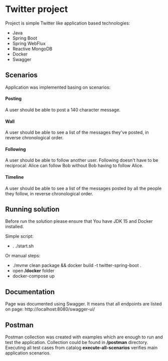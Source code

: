 # Twitter project

Project is simple Twitter like application based technologies:
* Java
* Spring Boot
* Spring WebFlux
* Reactive MongoDB
* Docker 
* Swagger


## Scenarios
Application was implemented basing on scenarios:
#### Posting

A user should be able to post a 140 character message.

#### Wall

A user should be able to see a list of the messages they've posted, in reverse
chronological order.

#### Following

A user should be able to follow another user. Following doesn't have to be
reciprocal: Alice can follow Bob without Bob having to follow Alice.

#### Timeline

A user should be able to see a list of the messages posted by all the people
they follow, in reverse chronological order.

## Running solution
Before run the solution please ensure that You have JDK 15 and Docker installed.

Simple script:
* . ./start.sh

Or manual steps:
* ./mvnw clean package && docker build -t twitter-spring-boot .
* open **/docker** folder
* docker-compose up

## Documentation
Page was documented using Swagger. It means that all endpoints are listed on page:
http://localhost:8080/swagger-ui/

## Postman
Postman collection was created with examples which are enough to run and test the application. Collection could be found in **/postman** directory. Executing all test cases from catalog **execute-all-scenarios** verifies main application scenarios.



